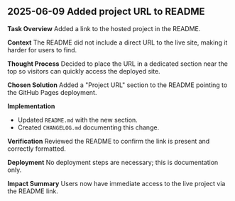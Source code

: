 ## 2025-06-09 Added project URL to README

**Task Overview**
Added a link to the hosted project in the README.

**Context**
The README did not include a direct URL to the live site, making it harder for users to find.

**Thought Process**
Decided to place the URL in a dedicated section near the top so visitors can quickly access the deployed site.

**Chosen Solution**
Added a "Project URL" section to the README pointing to the GitHub Pages deployment.

**Implementation**
- Updated `README.md` with the new section.
- Created `CHANGELOG.md` documenting this change.

**Verification**
Reviewed the README to confirm the link is present and correctly formatted.

**Deployment**
No deployment steps are necessary; this is documentation only.

**Impact Summary**
Users now have immediate access to the live project via the README link.
